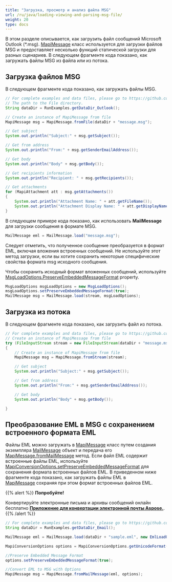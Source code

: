 ```yaml
---
title: "Загрузка, просмотр и анализ файла MSG"
url: /ru/java/loading-viewing-and-parsing-msg-file/
weight: 20
type: docs
---
```



В этом разделе описывается, как загрузить файл сообщений Microsoft Outlook (*.msg). [MapiMessage](https://reference.aspose.com/email/java/com.aspose.email/mapimessage/) класс используется для загрузки файлов MSG и предоставляет несколько функций статической загрузки для разных сценариев. В следующем фрагменте кода показано, как загружать файлы MSG из файла или из потока.

## **Загрузка файлов MSG**

В следующем фрагменте кода показано, как загружать файлы MSG.

~~~Java
// For complete examples and data files, please go to https://github.com/aspose-email/Aspose.Email-for-Java
// The path to the File directory.
String dataDir = RunExamples.getDataDir_Outlook();

// Create an instance of MapiMessage from file
MapiMessage msg = MapiMessage.fromFile(dataDir + "message.msg");

// Get subject
System.out.println("Subject:" + msg.getSubject());

// Get from address
System.out.println("From:" + msg.getSenderEmailAddress());

// Get body
System.out.println("Body" + msg.getBody());

// Get recipients information
System.out.println("Recipient: " + msg.getRecipients());

// Get attachments
for (MapiAttachment att : msg.getAttachments())
{
    System.out.println("Attachment Name: " + att.getFileName());
    System.out.println("Attachment Display Name: " + att.getDisplayName());
}
~~~

В следующем примере кода показано, как использовать **MailMessage** для загрузки сообщения в формате MSG.

```Java
MailMessage eml = MailMessage.load("message.msg");
```

Следует отметить, что полученное сообщение преобразуется в формат EML, включая вложения встроенных сообщений. Не используйте этот метод загрузки, если вы хотите сохранить некоторые специфические свойства формата msg исходного сообщения.

Чтобы сохранить исходный формат вложенных сообщений, используйте [MsgLoadOptions.PreserveEmbeddedMessageFormat](https://reference.aspose.com/email/java/com.aspose.email/loadoptions/#getPreserveEmbeddedMessageFormat--) property.

```Java
MsgLoadOptions msgLoadOptions = new MsgLoadOptions();
msgLoadOptions.setPreserveEmbeddedMessageFormat(true);
MailMessage msg = MailMessage.load(stream, msgLoadOptions);
```

## **Загрузка из потока**

В следующем фрагменте кода показано, как загрузить файл из потока.

~~~Java
// For complete examples and data files, please go to https://github.com/aspose-email/Aspose.Email-for-Java
// Create an instance of MapiMessage from file
try (FileInputStream stream = new FileInputStream(dataDir + "message.msg"))
{
    // Create an instance of MapiMessage from file
    MapiMessage msg = MapiMessage.fromStream(stream);

    // Get subject
    System.out.println("Subject:" + msg.getSubject());

    // Get from address
    System.out.println("From:" + msg.getSenderEmailAddress());

    // Get body
    System.out.println("Body" + msg.getBody());

}
~~~

## **Преобразование EML в MSG с сохранением встроенного формата EML**

Файлы EML можно загружать в [MapiMessage](https://reference.aspose.com/email/java/com.aspose.email/mapimessage/) класс путем создания экземпляра [MailMessage](https://reference.aspose.com/email/java/com.aspose.email/mailmessage/#getHtmlBody()) объект и передача его [MapiMessage.fromMailMessage](https://reference.aspose.com/email/java/com.aspose.email/mapimessage/#fromMailMessage-java.lang.String-) метод. Если файл EML содержит встроенные файлы EML, используйте [MapiConversionOptions.setPreserveEmbeddedMessageFormat](https://reference.aspose.com/email/java/com.aspose.email/mapiconversionoptions/#setPreserveEmbeddedMessageFormat-boolean-) для сохранения формата встроенных файлов EML. В приведенном ниже фрагменте кода показано, как загружать файлы EML в [MapiMessage](https://reference.aspose.com/email/java/com.aspose.email/mapimessage/) сохраняя при этом формат встроенных файлов EML.

{{% alert %}}
**Попробуйте!**

Конвертируйте электронные письма и архивы сообщений онлайн бесплатно [**Приложение для конвертации электронной почты Aspose.**](https://products.aspose.app/email/ru/Conversion).
{{% /alert %}}

~~~Java
// For complete examples and data files, please go to https://github.com/aspose-email/Aspose.Email-for-Java
String dataDir = RunExamples.getDataDir_Email();

MailMessage eml = MailMessage.load(dataDir + "sample.eml", new EmlLoadOptions());

MapiConversionOptions options = MapiConversionOptions.getUnicodeFormat();

//Preserve Embedded Message Format
options.setPreserveEmbeddedMessageFormat(true);

//Convert EML to MSG with Options
MapiMessage msg = MapiMessage.fromMailMessage(eml, options);
~~~
